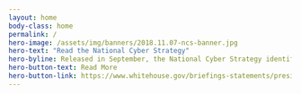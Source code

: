 ```yaml
---
layout: home
body-class: home
permalink: /
hero-image: /assets/img/banners/2018.11.07-ncs-banner.jpg
hero-text: "Read the National Cyber Strategy"
hero-byline: Released in September, the National Cyber Strategy identifies bold new steps the Federal Government will take to protect America from cyber threats and strengthen our capabilities in cyberspace.
hero-button-text: Read More
hero-button-link: https://www.whitehouse.gov/briefings-statements/president-donald-j-trump-is-strengthening-americas-cybersecurity/
---
```

